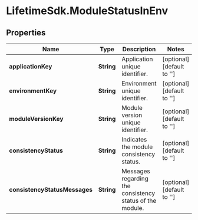 # LifetimeSdk.ModuleStatusInEnv

## Properties
Name | Type | Description | Notes
------------ | ------------- | ------------- | -------------
**applicationKey** | **String** | Application unique identifier. | [optional] [default to &#39;&#39;]
**environmentKey** | **String** | Environment unique identifier. | [optional] [default to &#39;&#39;]
**moduleVersionKey** | **String** | Module version unique identifier. | [optional] [default to &#39;&#39;]
**consistencyStatus** | **String** | Indicates the module consistency status. | [optional] [default to &#39;&#39;]
**consistencyStatusMessages** | **String** | Messages regarding the consistency status of the module. | [optional] [default to &#39;&#39;]


